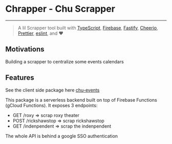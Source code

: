 # Chrapper - Chu Scrapper

---

> A lil Scrapper tool built with [TypeScript](https://www.typescriptlang.org/),
> [Firebase](https://firebase.google.com/), [Fastify](https://www.fastify.io/), [Cheerio](https://cheerio.js.org/),
> [Prettier](https://prettier.io/), [eslint](https://eslint.org/), and ❤️

## Motivations

Building a scrapper to centralize some events calendars

## Features

See the client side package here [chu-events](https://github.com/gairal/chu-events)

This package is a serverless backend built on top of Firebase Functions (gCloud Functions). It exposes 3 endpoints:

- GET /roxy => scrap roxy theater
- POST /rickshawstop => scrap rickshawstop
- GET /indenpendent => scrap the indenpendent

The whole API is behind a google SSO authentication
